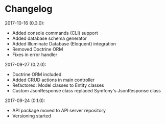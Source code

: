 # Changelog

2017-10-16 (0.3.0):

 - Added console commands (CLI) support
 - Added database schema generator
 - Added Illuminate Database (Eloquent) integration
 - Removed Doctrine ORM
 - Fixes in error handler

2017-09-27 (0.2.0):

 - Doctrine ORM included
 - Added CRUD actions in main controller
 - Refactored: Model classes to Entity classes
 - Custom JsonResponse class replaced Symfony's JsonResponse class

2017-09-24 (0.1.0):

 - API package moved to API server repository
 - Versioning started
